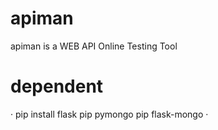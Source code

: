 # apiman
apiman is a WEB API Online Testing Tool

# dependent
·
pip install flask
pip pymongo
pip flask-mongo
·





